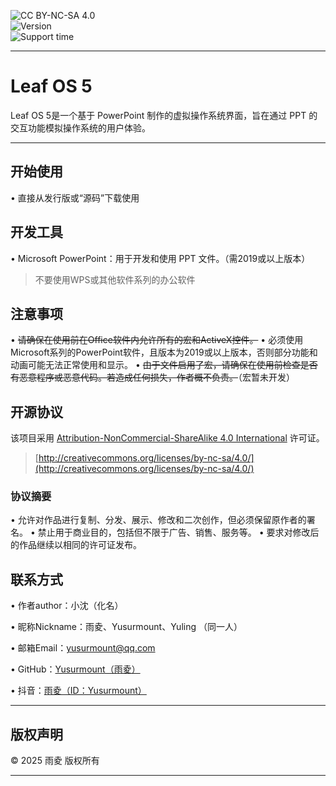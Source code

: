 ![CC BY-NC-SA 4.0][cc-by-nc-sa-shield]\
![Version](https://img.shields.io/badge/版本-Preview-yellow) \
![Support time](https://img.shields.io/badge/终止维护日期-未定-white)

[cc-by-nc-sa]: http://creativecommons.org/licenses/by-nc-sa/4.0/

[cc-by-nc-sa-shield]: https://img.shields.io/badge/License-CC%20BY--NC--SA%204.0-lightgrey.svg

---

# Leaf OS 5

Leaf OS 5是一个基于 PowerPoint 制作的虚拟操作系统界面，旨在通过 PPT 的交互功能模拟操作系统的用户体验。


---

## 开始使用

• 直接从发行版或“源码”下载使用



## 开发工具

• Microsoft PowerPoint：用于开发和使用 PPT 文件。（需2019或以上版本）

> 不要使用WPS或其他软件系列的办公软件

## 注意事项

• ~~请确保在使用前在Office软件内允许所有的宏和ActiveX控件。~~
• 必须使用Microsoft系列的PowerPoint软件，且版本为2019或以上版本，否则部分功能和动画可能无法正常使用和显示。
• ~~由于文件启用了宏，请确保在使用前检查是否有恶意程序或恶意代码。若造成任何损失，作者概不负责。~~（宏暂未开发）

## 开源协议

该项目采用 [Attribution-NonCommercial-ShareAlike 4.0 International](LICENSE) 许可证。

> [http://creativecommons.org/licenses/by-nc-sa/4.0/](http://creativecommons.org/licenses/by-nc-sa/4.0/)

### 协议摘要

• 允许对作品进行复制、分发、展示、修改和二次创作，但必须保留原作者的署名。
• 禁止用于商业目的，包括但不限于广告、销售、服务等。
• 要求对修改后的作品继续以相同的许可证发布。

## 联系方式

• 作者author：小沈（化名）

• 昵称Nickname：雨夌、Yusurmount、Yuling （同一人）

• 邮箱Email：yusurmount@qq.com

• GitHub：[Yusurmount（雨夌）](https://github.com/Yusurmount/)

• 抖音：[雨夌（ID：Yusurmount）](https://v.douyin.com/m72B2TMKGeQ/)

---

## 版权声明

© 2025 雨夌 版权所有

---
